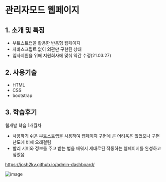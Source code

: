 # 관리자모드 웹페이지

## 1. 소개 및 특징
- 부트스트랩을 활용한 반응형 웹페이지
- 자바스크립트 없이 외관만 구현된 상태
- 입사지원을 위해 지원회사에 맞춰 약간 수정(21.03.27)

## 2. 사용기술
- HTML
- CSS
- bootstrap

## 3. 학습후기
웹개발 학습 1개월차
- 사용하기 쉬운 부트스트랩을 사용하여 웹페이지 구현에 큰 어려움은 없었으나 구현 난도에 비해 오래걸림
- 빨리 서버와 정보를 주고 받는 법을 배워서 제대로된 작동하는 웹페이지를 완성하고 싶었음


https://josh2kv.github.io/admin-dashboard/

![image](https://user-images.githubusercontent.com/79514508/113300380-79857700-92c3-11eb-98a9-c486a7df8d14.png)
